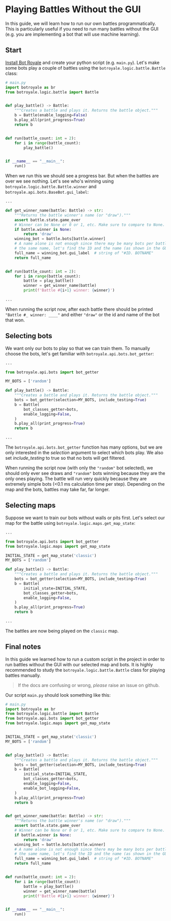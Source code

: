 # Playing Battles Without the GUI

In this guide, we will learn how to run our own battles programmatically. This is particularly useful if you need to run many battles without the GUI (e.g. you are implementing a bot that will use machine learning).

## Start
[Install Bot Royale](../install.html) and create your python script (e.g. `main.py`). Let's make some bots play a couple of battles using the `botroyale.logic.battle.Battle` class:
```python
# main.py
import botroyale as br
from botroyale.logic.battle import Battle


def play_battle() -> Battle:
    """Creates a battle and plays it. Returns the battle object."""
    b = Battle(enable_logging=False)
    b.play_all(print_progress=True)
    return b


def run(battle_count: int = 2):
    for i in range(battle_count):
        play_battle()


if __name__ == "__main__":
    run()
```

When we run this we should see a progress bar. But when the battles are over we see nothing. Let's see who's winning using `botroyale.logic.battle.Battle.winner` and `botroyale.api.bots.BaseBot.gui_label`:
```python
...

def get_winner_name(battle: Battle) -> str:
    """Returns the battle winner's name (or "draw")."""
    assert battle.state.game_over
    # Winner can be None or 0 or 1, etc. Make sure to compare to None.
    if battle.winner is None:
        return 'draw'
    winning_bot = battle.bots[battle.winner]
    # A name alone is not enough since there may be many bots per battle with
    # the same name, let's find the ID and the name (as shown in the GUI).
    full_name = winning_bot.gui_label  # string of "#ID. BOTNAME"
    return full_name


def run(battle_count: int = 2):
    for i in range(battle_count):
        battle = play_battle()
        winner = get_winner_name(battle)
        print(f'Battle #{i+1} winner: {winner}')

...
```

When running the script now, after each battle there should be printed `"Battle #_ winner: ____"` and either `"draw"` or the id and name of the bot that won.


## Selecting bots
We want only our bots to play so that we can train them. To manually choose the bots, let's get familiar with `botroyale.api.bots.bot_getter`:
```python
...

from botroyale.api.bots import bot_getter

MY_BOTS = ['random']

def play_battle() -> Battle:
    """Creates a battle and plays it. Returns the battle object."""
    bots = bot_getter(selection=MY_BOTS, include_testing=True)
    b = Battle(
        bot_classes_getter=bots,
        enable_logging=False,
    )
    b.play_all(print_progress=True)
    return b

...
```

The `botroyale.api.bots.bot_getter` function has many options, but we are only interested in the *selection* argument to select which bots play. We also set *include_testing* to true so that no bots will get filtered.

When running the script now (with only the `"random"` bot selected), we should only ever see draws and `"random"` bots winning because they are the only ones playing. The battle will run very quickly because they are extremely simple bots (<0.1 ms calculation time per step). Depending on the map and the bots, battles may take far, far longer.


## Selecting maps
Suppose we want to train our bots without walls or pits first. Let's select our map for the battle using `botroyale.logic.maps.get_map_state`:

```python
...

from botroyale.api.bots import bot_getter
from botroyale.logic.maps import get_map_state

INITIAL_STATE = get_map_state('classic')
MY_BOTS = ['random']

def play_battle() -> Battle:
    """Creates a battle and plays it. Returns the battle object."""
    bots = bot_getter(selection=MY_BOTS, include_testing=True)
    b = Battle(
        initial_state=INITIAL_STATE,
        bot_classes_getter=bots,
        enable_logging=False,
    )
    b.play_all(print_progress=True)
    return b

...
```

The battles are now being played on the `classic` map.


## Final notes
In this guide we learned how to run a custom script in the project in order to run battles without the GUI with our selected map and bots. It is highly recommended to study the `botroyale.logic.battle.Battle` class for playing battles manually.

> If the docs are confusing or wrong, *please* raise an issue on github.

Our script `main.py` should look something like this:
```python
# main.py
import botroyale as br
from botroyale.logic.battle import Battle
from botroyale.api.bots import bot_getter
from botroyale.logic.maps import get_map_state


INITIAL_STATE = get_map_state('classic')
MY_BOTS = ['random']


def play_battle() -> Battle:
    """Creates a battle and plays it. Returns the battle object."""
    bots = bot_getter(selection=MY_BOTS, include_testing=True)
    b = Battle(
        initial_state=INITIAL_STATE,
        bot_classes_getter=bots,
        enable_logging=False,
        enable_bot_logging=False,
    )
    b.play_all(print_progress=True)
    return b


def get_winner_name(battle: Battle) -> str:
    """Returns the battle winner's name (or "draw")."""
    assert battle.state.game_over
    # Winner can be None or 0 or 1, etc. Make sure to compare to None.
    if battle.winner is None:
        return 'draw'
    winning_bot = battle.bots[battle.winner]
    # A name alone is not enough since there may be many bots per battle with
    # the same name, let's find the ID and the name (as shown in the GUI).
    full_name = winning_bot.gui_label  # string of "#ID. BOTNAME"
    return full_name


def run(battle_count: int = 2):
    for i in range(battle_count):
        battle = play_battle()
        winner = get_winner_name(battle)
        print(f'Battle #{i+1} winner: {winner}')


if __name__ == "__main__":
    run()
```
